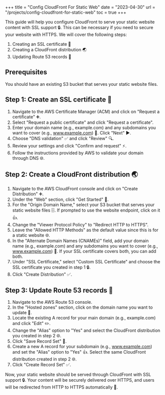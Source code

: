 +++
title = "Config CloudFront For Static Web"
date = "2023-04-30"
url = "/projects/config-cloudfront-for-static-web"
toc = true
+++

This guide will help you configure CloudFront to serve your static website content with SSL support 🔒. This can be necessary if you need to secure your website with HTTPS. We will cover the following steps:

1. Creating an SSL certificate 📜
2. Creating a CloudFront distribution 🌏
3. Updating Route 53 records 🚦

## Prerequisites

You should have an existing S3 bucket that serves your static website files.

## Step 1: Create an SSL certificate 📜

1. Navigate to the AWS Certificate Manager (ACM) and click on "Request a certificate" ➕.
2. Select "Request a public certificate" and click "Request a certificate".
3. Enter your domain name (e.g., example.com) and any subdomains you want to cover (e.g., www.example.com) 🔗. Click "Next" ▶️.
4. Choose "DNS validation" ✅ and click "Review" 🔍.
5. Review your settings and click "Confirm and request" ⚡.
6. Follow the instructions provided by AWS to validate your domain through DNS 🌐.

## Step 2: Create a CloudFront distribution 🌏

1. Navigate to the AWS CloudFront console and click on "Create Distribution" ➕.
2. Under the "Web" section, click "Get Started" 🚀.
3. For the "Origin Domain Name," select your S3 bucket that serves your static website files 🗄️. If prompted to use the website endpoint, click on it 👍.
4. Change the "Viewer Protocol Policy" to "Redirect HTTP to HTTPS".
5. Leave the "Allowed HTTP Methods" as the default value since this is for a static website 🌐.
6. In the "Alternate Domain Names (CNAMEs)" field, add your domain name (e.g., example.com) and any subdomains you want to cover (e.g., www.example.com) 🔗. If your SSL certificate covers both, you can add both.
7. Under "SSL Certificate," select "Custom SSL Certificate" and choose the SSL certificate you created in step 1 🔒.
8. Click "Create Distribution" ✅.

## Step 3: Update Route 53 records 🚦

1. Navigate to the AWS Route 53 console.
2. In the "Hosted zones" section, click on the domain name you want to update 🔗.
3. Locate the existing A record for your main domain (e.g., example.com) and click "Edit" ✏️.
4. Change the "Alias" option to "Yes" and select the CloudFront distribution you created in step 2 🌐.
5. Click "Save Record Set" 💾.
6. Create a new A record for your subdomain (e.g., www.example.com) and set the "Alias" option to "Yes" 👍. Select the same CloudFront distribution created in step 2 🌐.
7. Click "Create Record Set" ✅.

Now, your static website should be served through CloudFront with SSL support 🔒. Your content will be securely delivered over HTTPS, and users will be redirected from HTTP to HTTPS automatically 💫.
